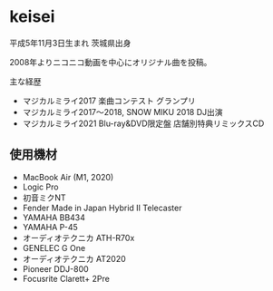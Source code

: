 # keisei

平成5年11月3日生まれ 茨城県出身

2008年よりニコニコ動画を中心にオリジナル曲を投稿。

主な経歴

- マジカルミライ2017 楽曲コンテスト グランプリ
- マジカルミライ2017〜2018, SNOW MIKU 2018 DJ出演
- マジカルミライ2021 Blu-ray&DVD限定盤 店舗別特典リミックスCD

## 使用機材

- MacBook Air (M1, 2020)
- Logic Pro
- 初音ミクNT
- Fender Made in Japan Hybrid II Telecaster
- YAMAHA BB434
- YAMAHA P-45
- オーディオテクニカ ATH-R70x
- GENELEC G One
- オーディオテクニカ AT2020
- Pioneer DDJ-800
- Focusrite Clarett+ 2Pre
